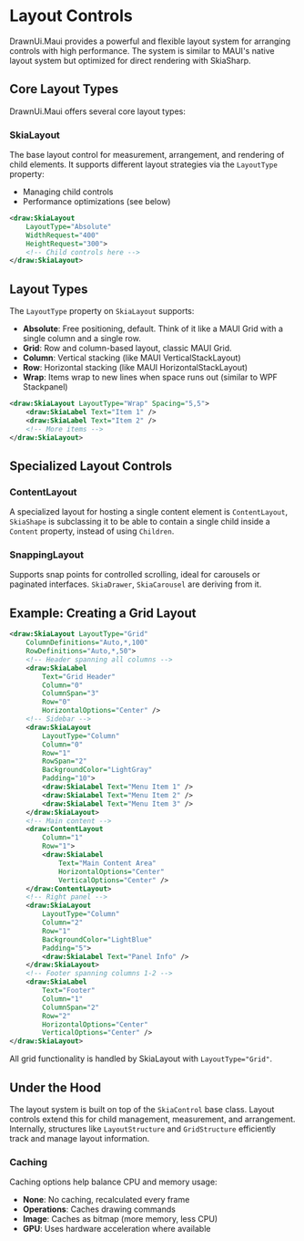 # Layout Controls

DrawnUi.Maui provides a powerful and flexible layout system for arranging controls with high performance. The system is similar to MAUI's native layout system but optimized for direct rendering with SkiaSharp.

## Core Layout Types

DrawnUi.Maui offers several core layout types:

### SkiaLayout

The base layout control for measurement, arrangement, and rendering of child elements. It supports different layout strategies via the `LayoutType` property:

- Managing child controls
- Performance optimizations (see below)

```xml
<draw:SkiaLayout
    LayoutType="Absolute"
    WidthRequest="400"
    HeightRequest="300">
    <!-- Child controls here -->
</draw:SkiaLayout>
```

## Layout Types

The `LayoutType` property on `SkiaLayout` supports:

- **Absolute**: Free positioning, default. Think of it like a MAUI Grid with a single column and a single row.
- **Grid**: Row and column-based layout, classic MAUI Grid.
- **Column**: Vertical stacking (like MAUI VerticalStackLayout)
- **Row**: Horizontal stacking (like MAUI HorizontalStackLayout)
- **Wrap**: Items wrap to new lines when space runs out (similar to WPF Stackpanel)

```xml
<draw:SkiaLayout LayoutType="Wrap" Spacing="5,5">
    <draw:SkiaLabel Text="Item 1" />
    <draw:SkiaLabel Text="Item 2" />
    <!-- More items -->
</draw:SkiaLayout>
```

## Specialized Layout Controls

### ContentLayout

A specialized layout for hosting a single content element is `ContentLayout`, `SkiaShape` is subclassing it to be able to contain a single child inside a `Content` property, instead of using `Children`.

### SnappingLayout

Supports snap points for controlled scrolling, ideal for carousels or paginated interfaces. `SkiaDrawer`, `SkiaCarousel` are deriving from it.

## Example: Creating a Grid Layout

```xml
<draw:SkiaLayout LayoutType="Grid" 
    ColumnDefinitions="Auto,*,100" 
    RowDefinitions="Auto,*,50">
    <!-- Header spanning all columns -->
    <draw:SkiaLabel 
        Text="Grid Header" 
        Column="0" 
        ColumnSpan="3"
        Row="0" 
        HorizontalOptions="Center" />
    <!-- Sidebar -->
    <draw:SkiaLayout 
        LayoutType="Column" 
        Column="0" 
        Row="1" 
        RowSpan="2"
        BackgroundColor="LightGray"
        Padding="10">
        <draw:SkiaLabel Text="Menu Item 1" />
        <draw:SkiaLabel Text="Menu Item 2" />
        <draw:SkiaLabel Text="Menu Item 3" />
    </draw:SkiaLayout>
    <!-- Main content -->
    <draw:ContentLayout 
        Column="1" 
        Row="1">
        <draw:SkiaLabel 
            Text="Main Content Area" 
            HorizontalOptions="Center" 
            VerticalOptions="Center" />
    </draw:ContentLayout>
    <!-- Right panel -->
    <draw:SkiaLayout 
        LayoutType="Column" 
        Column="2" 
        Row="1"
        BackgroundColor="LightBlue"
        Padding="5">
        <draw:SkiaLabel Text="Panel Info" />
    </draw:SkiaLayout>
    <!-- Footer spanning columns 1-2 -->
    <draw:SkiaLabel 
        Text="Footer" 
        Column="1" 
        ColumnSpan="2"
        Row="2" 
        HorizontalOptions="Center"
        VerticalOptions="Center" />
</draw:SkiaLayout>
```

All grid functionality is handled by SkiaLayout with `LayoutType="Grid"`.

## Under the Hood

The layout system is built on top of the `SkiaControl` base class. Layout controls extend this for child management, measurement, and arrangement. Internally, structures like `LayoutStructure` and `GridStructure` efficiently track and manage layout information.

### Caching

Caching options help balance CPU and memory usage:

- **None**: No caching, recalculated every frame
- **Operations**: Caches drawing commands
- **Image**: Caches as bitmap (more memory, less CPU)
- **GPU**: Uses hardware acceleration where available